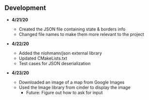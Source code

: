Development
---
- **4/21/20** 
   - Created the JSON file containing state & borders info
   - Changed file names to make them more relevant to the project
   
- **4/22/20** 
   - Added the nlohmann/json external library
   - Updated CMakeLists.txt
   - Test cases for JSON deserialization

- **4/23/20** 
   - Downloaded an image of a map from Google Images
   - Used the Image library from cinder to display the image
     - Future: Figure out how to ask for input